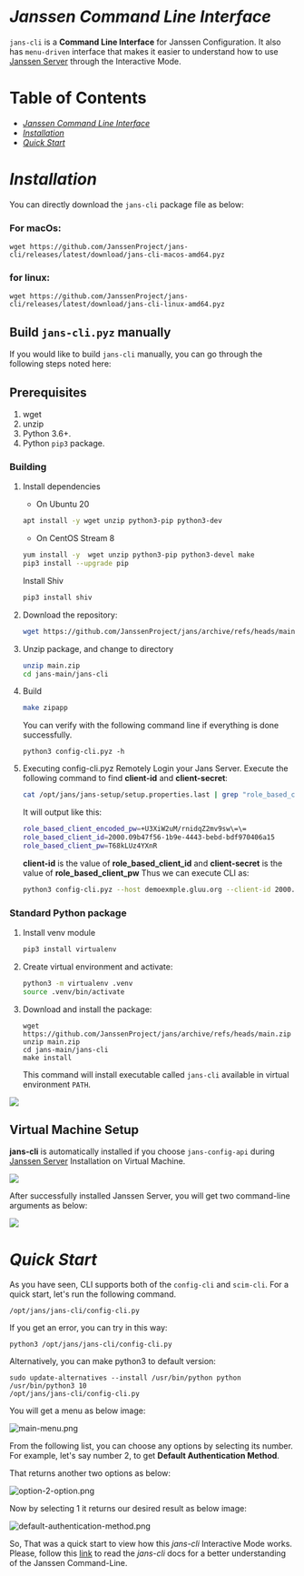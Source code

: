 # _Janssen Command Line Interface_
`jans-cli` is a **Command Line Interface** for Janssen Configuration. It also has `menu-driven` interface that makes it easier to understand how to use [Janssen Server](https://github.com/JanssenProject/home) through the Interactive Mode.

Table of Contents
=================

   * [<em>Janssen Command Line Interface</em>](#_janssen-command-line-interface_)
   * [<em>Installation</em>](#_installation_)
   * [<em>Quick Start</em>](#_quick-start_)

# _Installation_

You can directly download the `jans-cli` package file as below:

### For macOs:

```
wget https://github.com/JanssenProject/jans-cli/releases/latest/download/jans-cli-macos-amd64.pyz
```

### for linux:

```
wget https://github.com/JanssenProject/jans-cli/releases/latest/download/jans-cli-linux-amd64.pyz
```

## Build `jans-cli.pyz` manually

If you would like to build `jans-cli` manually, you can go through the following steps noted here:

## Prerequisites
1. wget
2. unzip
3. Python 3.6+.
4. Python `pip3` package.

### Building 

1. Install dependencies

   * On Ubuntu 20
    ```sh
    apt install -y wget unzip python3-pip python3-dev
    ```
   * On CentOS Stream 8
   ```sh
   yum install -y  wget unzip python3-pip python3-devel make 
   pip3 install --upgrade pip
   ```
   
   Install Shiv
    
    ```sh
    pip3 install shiv
    ```

2. Download the repository:

    ```sh
    wget https://github.com/JanssenProject/jans/archive/refs/heads/main.zip
    ```

3. Unzip package, and change to directory

    ```sh
    unzip main.zip
    cd jans-main/jans-cli
    ```

4. Build

    ```sh
    make zipapp
    ```

    You can verify with the following command line if everything is done successfully.

    ```
    python3 config-cli.pyz -h
    ```

5. Executing config-cli.pyz Remotely
  Login your Jans Server. Execute the following command to find **client-id** and **client-secret**:
    ```sh
    cat /opt/jans/jans-setup/setup.properties.last | grep "role_based_client"
    ```
    It will output like this:
    ```sh
    role_based_client_encoded_pw=+U3XiW2uM/rnidqZ2mv9sw\=\=
    role_based_client_id=2000.09b47f56-1b9e-4443-bebd-bdf970406a15
    role_based_client_pw=T68kLUz4YXnR
    ```
    **client-id** is the value of **role_based_client_id** and **client-secret** is the value of **role_based_client_pw**
    Thus we can execute CLI as:
    
    ```sh
    python3 config-cli.pyz --host demoexmple.gluu.org --client-id 2000.09b47f56-1b9e-4443-bebd-bdf970406a15 --client-secret T68kLUz4YXnR
    ```


### Standard Python package
1. Install venv module
    ```sh
    pip3 install virtualenv
    ```

2. Create virtual environment and activate:

    ```sh
    python3 -m virtualenv .venv
    source .venv/bin/activate
    ```

3. Download and install the package:

    ```
    wget https://github.com/JanssenProject/jans/archive/refs/heads/main.zip
    unzip main.zip
    cd jans-main/jans-cli
    make install
    ```

    This command will install executable called `jans-cli` available in virtual environment `PATH`.


![](../docs/assets/image-build-jans-cli-pyz-manually-03042021.png)


## Virtual Machine Setup

**jans-cli** is automatically installed if you choose `jans-config-api` during [Janssen Server](https://github.com/JanssenProject/home/blob/main/development.md#install-janssen-into-vm) Installation on Virtual Machine. 

![](../docs/assets/image-jans-config-api-03042021.png)

After successfully installed Janssen Server, you will get two command-line arguments as below:

![](../docs/assets/image-installed-03042021.png)

# _Quick Start_

As you have seen, CLI supports both of the `config-cli` and `scim-cli`. For a quick start, let's run the following command.

```
/opt/jans/jans-cli/config-cli.py
```
If you get an error, you can try in this way:

```
python3 /opt/jans/jans-cli/config-cli.py
```

Alternatively, you can make python3 to default version:
```
sudo update-alternatives --install /usr/bin/python python /usr/bin/python3 10
/opt/jans/jans-cli/config-cli.py
```

You will get a menu as below image:

![main-menu.png](../docs/assets/image-im-main-03042021.png)

From the following list, you can choose any options by selecting its number. For example, let's say number 2,
to get **Default Authentication Method**.

That returns another two options as below:

![option-2-option.png](../docs/assets/image-im-default-auth-02-03042021.png)

Now by selecting 1 it returns our desired result as below image:

![default-authentication-method.png](../docs/assets/image-im-cur-default-auth-03042021.png)

So, That was a quick start to view how this _jans-cli_ Interactive Mode works. Please, follow this [link](https://github.com/JanssenProject/jans/blob/main/docs/admin/config-guide/jans-cli/index.md) to read the _jans-cli_ docs for a better understanding of the Janssen Command-Line.

